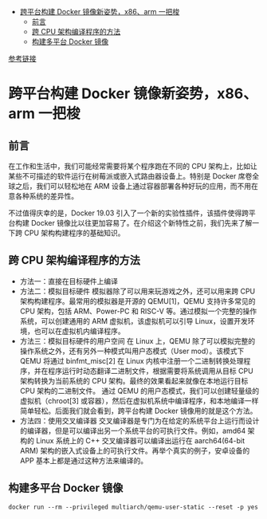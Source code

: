- [跨平台构建 Docker 镜像新姿势，x86、arm 一把梭](#跨平台构建-docker-镜像新姿势x86arm-一把梭)
  - [前言](#前言)
  - [跨 CPU 架构编译程序的方法](#跨-cpu-架构编译程序的方法)
  - [构建多平台 Docker 镜像](#构建多平台-docker-镜像)


[参考链接](https://cloud.tencent.com/developer/article/1543689)

# 跨平台构建 Docker 镜像新姿势，x86、arm 一把梭

## 前言
在工作和生活中，我们可能经常需要将某个程序跑在不同的 CPU 架构上，比如让某些不可描述的软件运行在树莓派或嵌入式路由器设备上。特别是 Docker 席卷全球之后，我们可以轻松地在 ARM 设备上通过容器部署各种好玩的应用，而不用在意各种系统的差异性。

不过值得庆幸的是，Docker 19.03 引入了一个新的实验性插件，该插件使得跨平台构建 Docker 镜像比以往更加容易了。在介绍这个新特性之前，我们先来了解一下跨 CPU 架构构建程序的基础知识。

## 跨 CPU 架构编译程序的方法
+ 方法一：直接在目标硬件上编译
+ 方法二：模拟目标硬件
    模拟器除了可以用来玩游戏之外，还可以用来跨 CPU 架构构建程序。最常用的模拟器是开源的 QEMU[1]，QEMU 支持许多常见的 CPU 架构，包括 ARM、Power-PC 和 RISC-V 等。通过模拟一个完整的操作系统，可以创建通用的 ARM 虚拟机，该虚拟机可以引导 Linux，设置开发环境，也可以在虚拟机内编译程序。
+ 方法三：模拟目标硬件的用户空间
    在 Linux 上，QEMU 除了可以模拟完整的操作系统之外，还有另外一种模式叫用户态模式（User mod）。该模式下 QEMU 将通过 binfmt_misc[2] 在 Linux 内核中注册一个二进制转换处理程序，并在程序运行时动态翻译二进制文件，根据需要将系统调用从目标 CPU 架构转换为当前系统的 CPU 架构。最终的效果看起来就像在本地运行目标 CPU 架构的二进制文件。
    通过 QEMU 的用户态模式，我们可以创建轻量级的虚拟机（chroot[3] 或容器），然后在虚拟机系统中编译程序，和本地编译一样简单轻松。后面我们就会看到，跨平台构建 Docker 镜像用的就是这个方法。
+ 方法四：使用交叉编译器
    交叉编译器是专门为在给定的系统平台上运行而设计的编译器，但是可以编译出另一个系统平台的可执行文件。例如，amd64 架构的 Linux 系统上的 C++ 交叉编译器可以编译出运行在 aarch64(64-bit ARM) 架构的嵌入式设备上的可执行文件。再举个真实的例子，安卓设备的 APP 基本上都是通过这种方法来编译的。

## 构建多平台 Docker 镜像
```
docker run --rm --privileged multiarch/qemu-user-static --reset -p yes
```